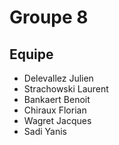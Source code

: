 



# Groupe 8

## Equipe

 - Delevallez Julien
 - Strachowski Laurent
 - Bankaert Benoit
 - Chiraux Florian
 - Wagret Jacques
 - Sadi Yanis





